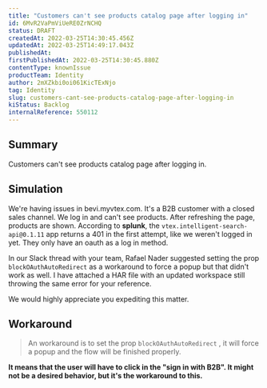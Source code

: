 ```yaml
---
title: "Customers can't see products catalog page after logging in"
id: 6MvR2VaPmViUeRE0ZrNCHQ
status: DRAFT
createdAt: 2022-03-25T14:30:45.456Z
updatedAt: 2022-03-25T14:49:17.043Z
publishedAt: 
firstPublishedAt: 2022-03-25T14:30:45.880Z
contentType: knownIssue
productTeam: Identity
author: 2mXZkbi0oi061KicTExNjo
tag: Identity
slug: customers-cant-see-products-catalog-page-after-logging-in
kiStatus: Backlog
internalReference: 550112
---
```


## Summary


Customers can't see products catalog page after logging in.



## Simulation


We're having issues in bevi.myvtex.com. It's a B2B customer with a closed sales channel. We log in and can't see products. After refreshing the page, products are shown. According to **splunk**, the `vtex.intelligent-search-api@0.1.11` app returns a 401 in the first attempt, like we weren't logged in yet. They only have an oauth as a log in method.

In our Slack thread with your team, Rafael Nader suggested setting the prop `blockOAuthAutoRedirect`  as a workaround to force a popup but that didn't work as well. I have attached a HAR file with an updated workspace still throwing the same error for your reference.

We would highly appreciate you expediting this matter.



## Workaround



> An workaround is to set the prop `blockOAuthAutoRedirect` , it will force a popup and the flow will be finished properly.


**It means that the user will have to click in the "sign in with B2B". It might not be a desired behavior, but it's the workaround to this.**

